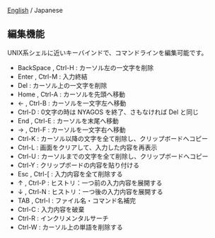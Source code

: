 [English](./03-Readline_en.md) / Japanese

## 編集機能

UNIX系シェルに近いキーバインドで、コマンドラインを編集可能です。

* BackSpace , Ctrl-H : カーソル左の一文字を削除
* Enter , Ctrl-M     : 入力終結
* Del                : カーソル上の一文字を削除
* Home , Ctrl-A      : カーソルを先頭へ移動
* ← , Ctrl-B        : カーソルを一文字左へ移動
* Ctrl-D             : 0文字の時は NYAGOS を終了、さもなければ Del と同じ
* End , Ctrl-E       : カーソルを末尾へ移動
* → , Ctrl-F        : カーソルを一文字右へ移動
* Ctrl-K             : カーソル以降の文字を全て削除し、クリップボードへコピー
* Ctrl-L             : 画面をクリアして、入力した内容を再表示
* Ctrl-U             : カーソルまでの文字を全て削除し、クリップボードへコピー
* Ctrl-Y             : クリップボードの内容を貼り付ける
* Esc , Ctrl-[       : 入力内容を全て削除する
* ↑ , Ctrl-P        : ヒストリ：一つ前の入力内容を展開する
* ↓ , Ctrl-N        : ヒストリ：一つ後の入力内容を展開する
* TAB , Ctrl-I       : ファイル名・コマンド名補完
* Ctrl-C             : 入力内容を破棄
* Ctrl-R             : インクリメンタルサーチ
* Ctrl-W             : カーソル上の単語を削除する

<!-- set:fenc=utf8: -->

